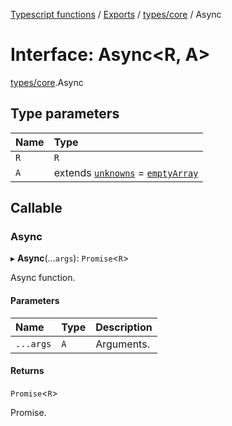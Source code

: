 [Typescript functions](../index.md) / [Exports](../modules.md) / [types/core](../modules/types_core.md) / Async

# Interface: Async<R, A\>

[types/core](../modules/types_core.md).Async

## Type parameters

| Name | Type |
| :------ | :------ |
| `R` | `R` |
| `A` | extends [`unknowns`](../modules/types_core.md#unknowns) = [`emptyArray`](../modules/types_core.md#emptyarray) |

## Callable

### Async

▸ **Async**(...`args`): `Promise`<`R`\>

Async function.

#### Parameters

| Name | Type | Description |
| :------ | :------ | :------ |
| `...args` | `A` | Arguments. |

#### Returns

`Promise`<`R`\>

Promise.
